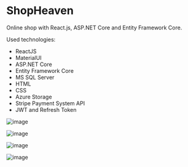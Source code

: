 # ShopHeaven
Online shop with React.js, ASP.NET Core and Entity Framework Core.

Used technologies: 
<ul>
 <li>ReactJS</li>
 <li>MaterialUI</li>
 <li>ASP.NET Core</li>
 <li>Entity Framework Core</li>
 <li>MS SQL Server</li>
 <li>HTML</li>
 <li>CSS</li>
 <li>Azure Storage</li>
 <li>Stripe Payment System API</li>
 <li>JWT and Refresh Token</li>
</ul>

![image](https://github.com/VasilDimitroff/ShopHeaven/assets/69012936/cea9d718-eecb-454c-9944-0ca93e1b619c)

![image](https://github.com/VasilDimitroff/ShopHeaven/assets/69012936/4ec03cd8-cba3-425f-a46e-2421ce4a7af8)

![image](https://github.com/VasilDimitroff/ShopHeaven/assets/69012936/69867bd0-9535-489a-b630-29e5f073f7d2)

![image](https://github.com/VasilDimitroff/ShopHeaven/assets/69012936/5b0265d1-6c75-4ed6-a5ad-9f20baa54acf)




